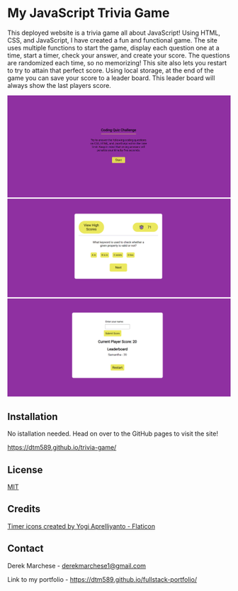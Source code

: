 # My JavaScript Trivia Game

This deployed website is a trivia game all about JavaScript! Using HTML, CSS, and JavaScript, I have created a fun and functional game. The site uses multiple functions to start the game, display each question one at a time, start a timer, check your answer, and create your score. The questions are randomized each time, so no memorizing! This site also lets you restart to try to attain that perfect score. Using local storage, at the end of the game you can save your score to a leader board. This leader board will always show the last players score. 

<img src="assets\images\start-screen.PNG" alt="Picture of start screen">
<img src="assets\images\question-screen.PNG" alt="Picture of question screen">
<img src="assets\images\score-screen.PNG" alt="Picture of score screen">

## Installation

No istallation needed. Head on over to the GitHub pages to visit the site!

https://dtm589.github.io/trivia-game/

## License

[MIT](https://choosealicense.com/licenses/mit/)

## Credits

<a href="https://www.flaticon.com/free-icons/timer" title="timer icons">Timer icons created by Yogi Aprelliyanto - Flaticon</a>

## Contact

Derek Marchese - derekmarchese1@gmail.com

Link to my portfolio - https://dtm589.github.io/fullstack-portfolio/